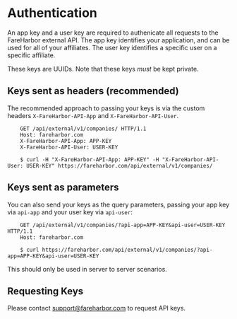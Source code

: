 # Authentication

An app key and a user key are required to authenicate all requests to
the FareHarbor external API.  The app key identifies your application,
and can be used for all of your affiliates. The user key identifies a specific
user on a specific affiliate.

These keys are UUIDs. Note that these keys *must* be kept private.

## Keys sent as headers (recommended)

The recommended approach to passing your keys is via the custom headers
`X-FareHarbor-API-App` and `X-FareHarbor-API-User`.

```
    GET /api/external/v1/companies/ HTTP/1.1
    Host: fareharbor.com
    X-FareHarbor-API-App: APP-KEY
    X-FareHarbor-API-User: USER-KEY

    $ curl -H "X-FareHarbor-API-App: APP-KEY" -H "X-FareHarbor-API-User: USER-KEY" https://fareharbor.com/api/external/v1/companies/
```

## Keys sent as parameters

You can also send your keys as the query parameters, passing your app key via
`api-app` and your user key via `api-user`:

```
    GET /api/external/v1/companies/?api-app=APP-KEY&api-user=USER-KEY HTTP/1.1
    Host: fareharbor.com

    $ curl https://fareharbor.com/api/external/v1/companies/?api-app=APP-KEY&api-user=USER-KEY
```

This should only be used in server to server scenarios.

## Requesting Keys

Please contact <support@fareharbor.com> to request API keys.
